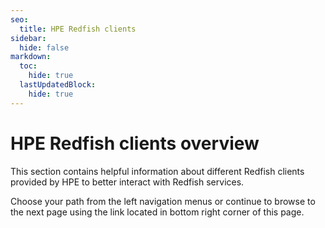 ```yaml
---
seo:
  title: HPE Redfish clients
sidebar:
  hide: false
markdown:
  toc:
    hide: true
  lastUpdatedBlock:
    hide: true
---
```


# HPE Redfish clients overview

This section contains helpful information about different Redfish clients
provided by HPE to better interact with Redfish services.

Choose your path from the left navigation menus or continue to browse
to the next page using the link located in bottom right corner of this page.
